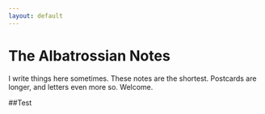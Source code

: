 ```yaml
---
layout: default
---
```

<h1>The Albatrossian Notes</h1>
<p>I write things here sometimes. These notes are the shortest. Postcards are longer, and letters even more so. Welcome.</a></p>

##Test
